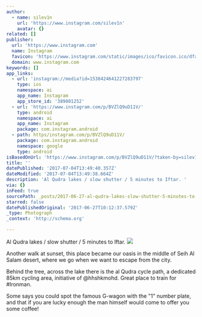 ```yaml
---
author:
  - name: silev1n
    url: 'https://www.instagram.com/silev1n'
    avatar: {}
related: []
publisher:
  url: 'https://www.instagram.com'
  name: Instagram
  favicon: 'https://www.instagram.com/static/images/ico/favicon.ico/dfa85bb1fd63.ico'
  domain: www.instagram.com
keywords: []
app_links:
  - url: 'instagram://media?id=1538424641227283797'
    type: ios
    namespace: ai
    app_name: Instagram
    app_store_id: '389801252'
  - url: 'https://www.instagram.com/p/BVZlQ9uD11V/'
    type: android
    namespace: ai
    app_name: Instagram
    package: com.instagram.android
  - path: https/instagram.com/p/BVZlQ9uD11V/
    package: com.instagram.android
    namespace: google
    type: android
isBasedOnUrl: 'https://www.instagram.com/p/BVZlQ9uD11V/?taken-by=silev1n'
title: ''
datePublished: '2017-07-04T13:49:40.357Z'
dateModified: '2017-07-04T13:49:38.664Z'
description: 'Al Qudra lakes / slow shutter / 5 minutes to Iftar. '
via: {}
inFeed: true
sourcePath: _posts/2017-06-27-al-qudra-lakes-slow-shutter-5-minutes-to-iftar.md
starred: false
datePublishedOriginal: '2017-06-27T10:12:37.579Z'
_type: Photograph
_context: 'http://schema.org'

---
```

Al Qudra lakes / slow shutter / 5 minutes to Iftar. ![](https://imgflo.herokuapp.com/graph/2b2431f8e7ba7b0/d4a9355a01d16e892463ba9b583a1668/noop.jpg?input=https%3A%2F%2Fscontent.cdninstagram.com%2Ft51.2885-15%2Fs640x640%2Fsh0.08%2Fe35%2F19227257_142392129656853_2224611704333926400_n.jpg)

Another walk at sunset, this place became our oasis in the middle of Seih Al Salam desert, where we go when we want to escape from the city. 

Behind the tree, across the lake there is the al Qudra cycle path, a dedicated 85km cycling area, initiative of @hhshkmohd. Great place to train for \#Ironman. 

Some says you could spot the famous G-wagon with the "1" number plate, and that if you are lucky enough the man himself would come to offer you some coffee!